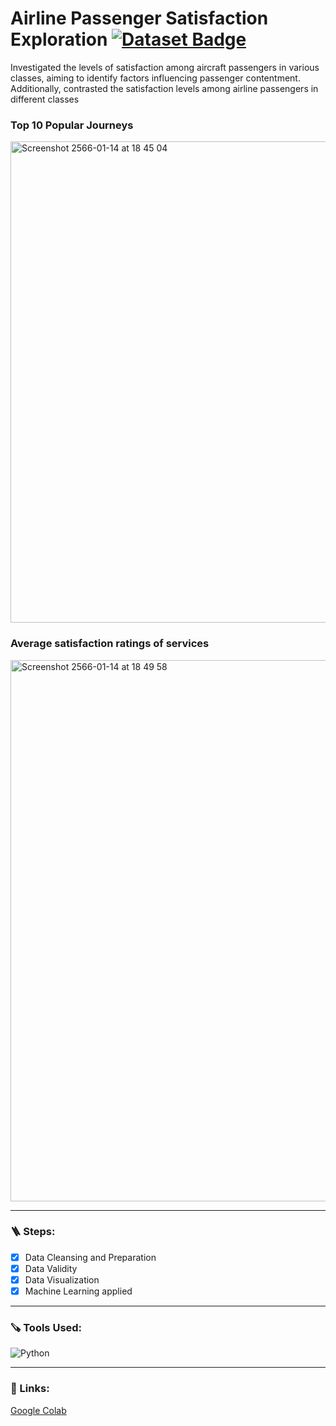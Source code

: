 # Airline Passenger Satisfaction Exploration <a href="https://www.kaggle.com/datasets/teejmahal20/airline-passenger-satisfaction?select=train.csv"><img src="https://img.shields.io/badge/click-for%20dataset-blue" alt="Dataset Badge"></a>

Investigated the levels of satisfaction among aircraft passengers in various classes, aiming to identify factors influencing passenger contentment. Additionally, contrasted the satisfaction levels among airline passengers in different classes

### Top 10 Popular Journeys

<img width="770" alt="Screenshot 2566-01-14 at 18 45 04" src="https://user-images.githubusercontent.com/99606444/212470321-6079c1de-dc51-48a3-9bf1-6f585f640135.png">

### Average satisfaction ratings of services

<img width="866" alt="Screenshot 2566-01-14 at 18 49 58" src="https://user-images.githubusercontent.com/99606444/212470367-7f2613dc-412b-4226-a9d4-e30b2c3dc7a8.png">

---

### 🪜 Steps:
- [x] Data Cleansing and Preparation
- [x] Data Validity
- [x] Data Visualization
- [x] Machine Learning applied

---

### 🪚 Tools Used:
![Python](https://img.shields.io/badge/python-%2320232a.svg?style=for-the-badge&logo=python&logoColor=%2361DAFB)
  
---

### 🔗 Links: 
<a href = "https://colab.research.google.com/drive/1UzSSpy-I-xMhkf1PZitgd2vMfHrpT0CM?usp=sharing">Google Colab</a>
